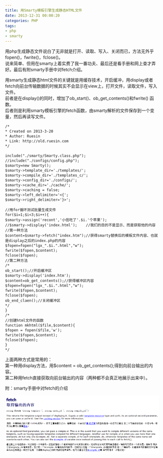 ```yaml
---
title: 用Smarty模板引擎生成静态HTML文件
date: 2013-12-31 00:00:20
categories: PHP
tags: 
- php
- smarty
---
```


用php生成静态文件说白了无非就是打开、读取、写入、关闭而已，方法无外乎fopen()，fwrite()，fclose()。  
说来简单、但用在smarty上着实费了我一番功夫、最后还是看手册和网上查才弄好。最后有附smarty手册中对fetch介绍。

用smarty生成静态html文件的关键就是用缓存技术，开启缓冲，用display或者fetch向前台传输数据的时候其实不会显示在view上，打开文件，读取文件，写入文件。  
前者是在display()的同时，增加了ob\_start()、ob\_get\_contents()和fwrite() 函数。  
后者则是利用smarty模板引擎的fetch函数，由smarty解析的文件保存到一个变量，然后再读写文件。

```
/*
* Created on 2013-3-20
* Author: Ruesin
* Link: http://old.ruesin.com
*/

include("./smarty/Smarty.class.php");
//include("./configs/config.php");
$smarty=new Smarty();
$smarty->template_dir='./templates/';
$smarty->compile_dir='./templates_c/';
$smarty->config_dir='./configs/';
$smarty->cache_dir='./cache/';
$smarty->caching = false;
$smarty->left_delimiter='<{';
$smarty->right_delimiter='}>';

//用for循环测试批量生成文件
for($i=1;$i<3;$i++){
$smarty->assign('recont','小信吃了'.$i.'个苹果');
//$smarty->display('index.html');    //我们的目的不是显示、而是获取他的内容
//第一种方法
$content=$smarty->fetch("index.htm");//获得smarty替换后的模板文件内容、也就是display之后的index.php的内容
$fopen=fopen("lgx_".$i.".html","w");
fwrite($fopen,$content);
fclose($fopen);
//第二种方法
/*
ob_start();//开启缓冲区
$smarty->display('index.htm');
$content=ob_get_contents();//获得缓冲区内容
$fopen=fopen("lgx_".$i.".html","w");
fwrite($fopen,$content);
fclose($fopen);
ob_end_claen();//关闭缓冲区
*/
}
/*
//创建html文件的函数
function mkhtml($file,$content){
$fopen = fopen($file,'w');
fwrite($fopen,$content);
fclose($fopen);
}
*/
```

上面两种方式是常用的：  
第一种用display方法，用$content = ob\_get\_contents();得到向前台输出的内容。  
第二种用fetch直接获取向前台输出的内容（两种都不会真正地展示出来中）。

附：smarty手册中对fetch的介绍

[![smarty_fetch](/images/2014/04/smarty_fetch.png)](/images/2014/04/smarty_fetch.png)
